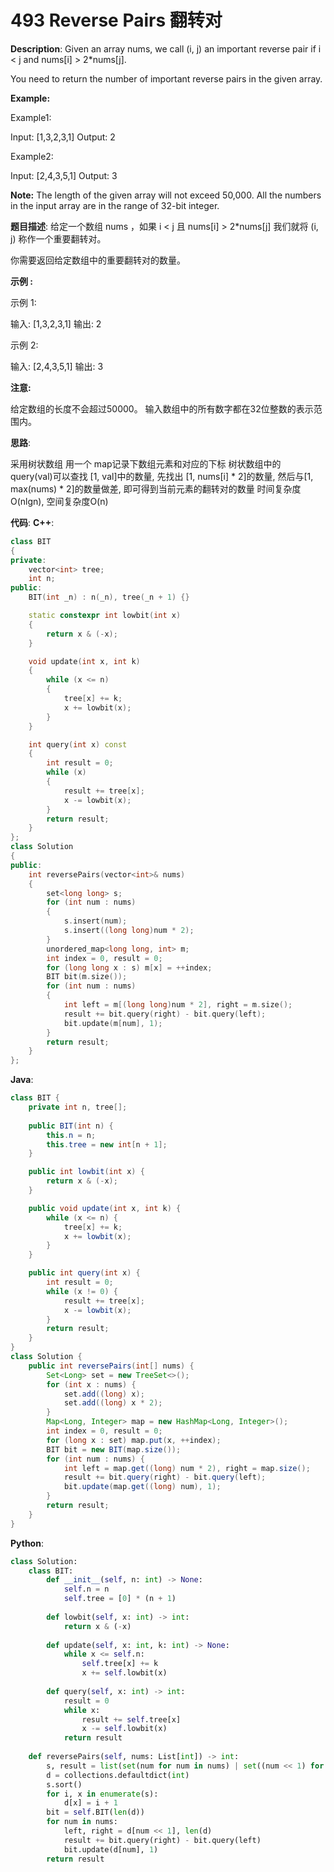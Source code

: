 # 493 Reverse Pairs 翻转对

__Description__:
Given an array nums, we call (i, j) an important reverse pair if i < j and nums[i] > 2*nums[j].

You need to return the number of important reverse pairs in the given array.

__Example:__

Example1:

Input: [1,3,2,3,1]
Output: 2

Example2:

Input: [2,4,3,5,1]
Output: 3

__Note:__
The length of the given array will not exceed 50,000.
All the numbers in the input array are in the range of 32-bit integer.

__题目描述__:
给定一个数组 nums ，如果 i < j 且 nums[i] > 2*nums[j] 我们就将 (i, j) 称作一个重要翻转对。

你需要返回给定数组中的重要翻转对的数量。

__示例 :__

示例 1:

输入: [1,3,2,3,1]
输出: 2

示例 2:

输入: [2,4,3,5,1]
输出: 3

__注意:__

给定数组的长度不会超过50000。
输入数组中的所有数字都在32位整数的表示范围内。

__思路__:

采用树状数组
用一个 map记录下数组元素和对应的下标
树状数组中的 query(val)可以查找 [1, val]中的数量, 先找出 [1, nums[i] * 2]的数量, 然后与[1, max(nums) * 2]的数量做差, 即可得到当前元素的翻转对的数量
时间复杂度O(nlgn), 空间复杂度O(n)

__代码__:
__C++__:

```C++
class BIT 
{
private:
    vector<int> tree;
    int n;
public:
    BIT(int _n) : n(_n), tree(_n + 1) {}

    static constexpr int lowbit(int x) 
    {
        return x & (-x);
    }

    void update(int x, int k) 
    {
        while (x <= n) 
        {
            tree[x] += k;
            x += lowbit(x);
        }
    }

    int query(int x) const 
    {
        int result = 0;
        while (x) 
        {
            result += tree[x];
            x -= lowbit(x);
        }
        return result;
    }
};
class Solution 
{
public:
    int reversePairs(vector<int>& nums) 
    {
        set<long long> s;
        for (int num : nums) 
        {
            s.insert(num);
            s.insert((long long)num * 2);
        }
        unordered_map<long long, int> m;
        int index = 0, result = 0;
        for (long long x : s) m[x] = ++index;
        BIT bit(m.size());
        for (int num : nums) 
        {
            int left = m[(long long)num * 2], right = m.size();
            result += bit.query(right) - bit.query(left);
            bit.update(m[num], 1);
        }
        return result;
    }
};
```

__Java__:

```Java
class BIT {
    private int n, tree[];
    
    public BIT(int n) {
        this.n = n;
        this.tree = new int[n + 1];
    } 

    public int lowbit(int x) {
        return x & (-x);
    }

    public void update(int x, int k) {
        while (x <= n) {
            tree[x] += k;
            x += lowbit(x);
        }
    }

    public int query(int x) {
        int result = 0;
        while (x != 0) {
            result += tree[x];
            x -= lowbit(x);
        }
        return result;
    }
}
class Solution {
    public int reversePairs(int[] nums) {
        Set<Long> set = new TreeSet<>();
        for (int x : nums) {
            set.add((long) x);
            set.add((long) x * 2);
        }
        Map<Long, Integer> map = new HashMap<Long, Integer>();
        int index = 0, result = 0;
        for (long x : set) map.put(x, ++index);
        BIT bit = new BIT(map.size());
        for (int num : nums) {
            int left = map.get((long) num * 2), right = map.size();
            result += bit.query(right) - bit.query(left);
            bit.update(map.get((long) num), 1);
        }
        return result;
    }
}
```

__Python__:

```Python
class Solution:
    class BIT:
        def __init__(self, n: int) -> None:
            self.n = n
            self.tree = [0] * (n + 1)
        
        def lowbit(self, x: int) -> int:
            return x & (-x)
        
        def update(self, x: int, k: int) -> None:
            while x <= self.n:
                self.tree[x] += k
                x += self.lowbit(x)
                
        def query(self, x: int) -> int:
            result = 0
            while x:
                result += self.tree[x]
                x -= self.lowbit(x)
            return result
        
    def reversePairs(self, nums: List[int]) -> int:
        s, result = list(set(num for num in nums) | set((num << 1) for num in nums)), 0
        d = collections.defaultdict(int)
        s.sort()
        for i, x in enumerate(s):
            d[x] = i + 1
        bit = self.BIT(len(d))
        for num in nums:
            left, right = d[num << 1], len(d)
            result += bit.query(right) - bit.query(left)
            bit.update(d[num], 1)
        return result
```
